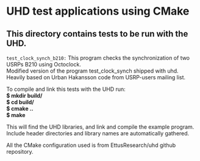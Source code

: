 UHD test applications using CMake
=================================

## This directory contains tests to be run with the UHD.

`test_clock_synch_b210:` This program checks the synchronization of two USRPs B210 using Octoclock. <br/>
Modified version of the program test_clock_synch shipped with uhd.
Heavily based on Urban Hakansson code from USRP-users mailing list.

To compile and link this tests with the UHD run: <br/>
__$ mkdir build/__  <br/>
__$ cd build/__ <br/>
__$ cmake ..__ <br/>
__$ make__ <br/>

This will find the UHD libraries, and link and compile the example
program. Include header directories and library names are automatically
gathered.

All the CMake configuration used is from EttusResearch/uhd github repository.